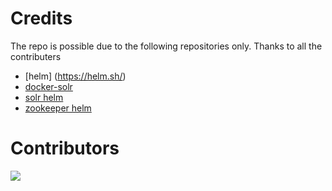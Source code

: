 # Credits

The repo is possible due to the following repositories only. Thanks to all the contributers

- [helm] (https://helm.sh/)
- [docker-solr](https://github.com/docker-solr/docker-solr)
- [solr helm](https://github.com/helm/charts/tree/master/incubator/solr)
- [zookeeper helm](https://github.com/helm/charts/tree/master/incubator/zookeeper)

# Contributors

<a href="https://github.com/shubham-mahajan/ckan-cloud-solr/graphs/contributors"><img src="https://contributors-img.web.app/image?repo=shubham-mahajan/ckan-cloud-solr" /></a>
